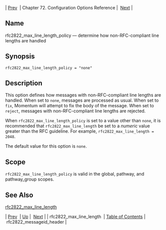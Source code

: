 | [Prev](conf.ref.rfc2822_max_line_length)  | Chapter 72. Configuration Options Reference |  [Next](conf.ref.rfc2822_messageid_header) |

<a name="conf.ref.rfc2822_max_line_length_policy"></a>
## Name

rfc2822_max_line_length_policy — determine how non-RFC-compliant line lengths are handled

## Synopsis

`rfc2822_max_line_length_policy = "none"`

<a name="idp26249120"></a>
## Description

This option defines how messages with non-RFC-compliant line lengths are handled. When set to `none`, messages are processed as usual. When set to `fix`, Momentum will attempt to fix the body of the message. When set to `reject`, messages with non-RFC-compliant line lengths are rejected.

When `rfc2822_max_line_length_policy` is set to a value other than `none`, it is recommended that `rfc2822_max_line_length` be set to a *numeric* value greater than the RFC guideline. For example, `rfc2822_max_line_length = 2048`.

The default value for this option is `none`.

<a name="idp26256224"></a>
## Scope

`rfc2822_max_line_length_policy` is valid in the global, pathway, and pathway_group scopes.

<a name="idp26258528"></a>
## See Also

[rfc2822_max_line_length](conf.ref.rfc2822_max_line_length "rfc2822_max_line_length")

| [Prev](conf.ref.rfc2822_max_line_length)  | [Up](config.options.ref) |  [Next](conf.ref.rfc2822_messageid_header) |
| rfc2822_max_line_length  | [Table of Contents](index) |  rfc2822_messageid_header |

